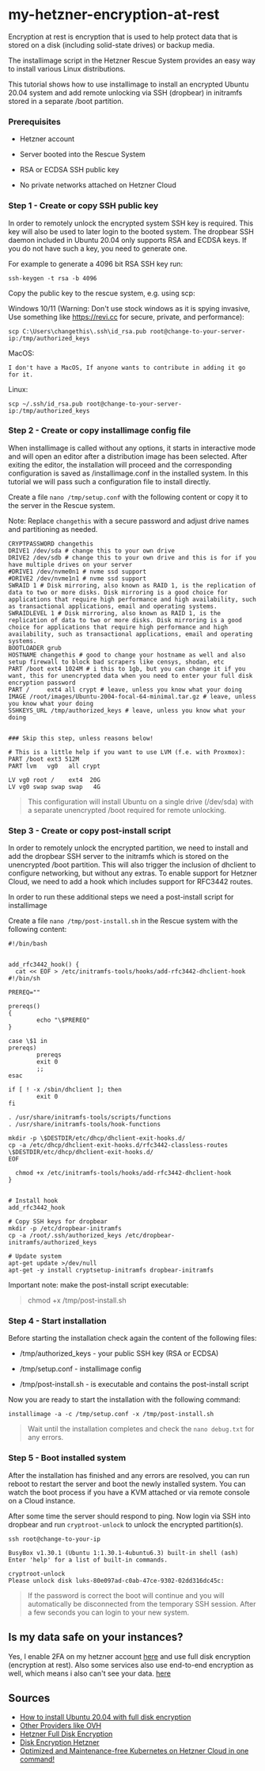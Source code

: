 # my-hetzner-encryption-at-rest
Encryption at rest is encryption that is used to help protect data that is stored on a disk (including solid-state drives) or backup media.

The installimage script in the Hetzner Rescue System provides an easy way to install various Linux distributions.

This tutorial shows how to use installimage to install an encrypted Ubuntu 20.04 system and add remote unlocking via SSH (dropbear) in initramfs stored in a separate /boot partition.

### Prerequisites

- Hetzner account

- Server booted into the Rescue System

- RSA or ECDSA SSH public key

- No private networks attached on Hetzner Cloud


### Step 1 - Create or copy SSH public key

In order to remotely unlock the encrypted system SSH key is required. This key will also be used to later login to the booted system. The dropbear SSH daemon included in Ubuntu 20.04 only supports RSA and ECDSA keys. If you do not have such a key, you need to generate one.

For example to generate a 4096 bit RSA SSH key run:
```
ssh-keygen -t rsa -b 4096
```

Copy the public key to the rescue system, e.g. using scp:

Windows 10/11 (Warning: Don't use stock windows as it is spying invasive, Use something like https://revi.cc for secure, private, and performance):
```
scp C:\Users\changethis\.ssh\id_rsa.pub root@change-to-your-server-ip:/tmp/authorized_keys
```
MacOS:
```
I don't have a MacOS, If anyone wants to contribute in adding it go for it.
```
Linux:
```
scp ~/.ssh/id_rsa.pub root@change-to-your-server-ip:/tmp/authorized_keys
```

### Step 2 - Create or copy installimage config file

When installimage is called without any options, it starts in interactive mode and will open an editor after a distribution image has been selected. After exiting the editor, the installation will proceed and the corresponding configuration is saved as /installimage.conf in the installed system. In this tutorial we will pass such a configuration file to install directly.

Create a file ```nano /tmp/setup.conf``` with the following content or copy it to the server in the Rescue system.

Note: Replace ```changethis``` with a secure password and adjust drive names and partitioning as needed.


```
CRYPTPASSWORD changethis
DRIVE1 /dev/sda # change this to your own drive
DRIVE2 /dev/sdb # change this to your own drive and this is for if you have multiple drives on your server
#DRIVE1 /dev/nvme0n1 # nvme ssd support
#DRIVE2 /dev/nvme1n1 # nvme ssd support
SWRAID 1 # Disk mirroring, also known as RAID 1, is the replication of data to two or more disks. Disk mirroring is a good choice for applications that require high performance and high availability, such as transactional applications, email and operating systems.
SWRAIDLEVEL 1 # Disk mirroring, also known as RAID 1, is the replication of data to two or more disks. Disk mirroring is a good choice for applications that require high performance and high availability, such as transactional applications, email and operating systems.
BOOTLOADER grub
HOSTNAME changethis # good to change your hostname as well and also setup firewall to block bad scrapers like censys, shodan, etc
PART /boot ext4 1024M # i this to 1gb, but you can change it if you want, this for unencrypted data when you need to enter your full disk encryption password
PART /     ext4 all crypt # leave, unless you know what your doing
IMAGE /root/images/Ubuntu-2004-focal-64-minimal.tar.gz # leave, unless you know what your doing
SSHKEYS_URL /tmp/authorized_keys # leave, unless you know what your doing


### Skip this step, unless reasons below!

# This is a little help if you want to use LVM (f.e. with Proxmox):
PART /boot ext3 512M
PART lvm   vg0   all crypt

LV vg0 root /    ext4  20G
LV vg0 swap swap swap   4G
```

> This configuration will install Ubuntu on a single drive (/dev/sda) with a separate unencrypted /boot required for remote unlocking.

### Step 3 - Create or copy post-install script

In order to remotely unlock the encrypted partition, we need to install and add the dropbear SSH server to the initramfs which is stored on the unencrypted /boot partition. This will also trigger the inclusion of dhclient to configure networking, but without any extras. To enable support for Hetzner Cloud, we need to add a hook which includes support for RFC3442 routes.

In order to run these additional steps we need a post-install script for installimage

Create a file ```nano /tmp/post-install.sh``` in the Rescue system with the following content:

```
#!/bin/bash


add_rfc3442_hook() {
  cat << EOF > /etc/initramfs-tools/hooks/add-rfc3442-dhclient-hook
#!/bin/sh

PREREQ=""

prereqs()
{
        echo "\$PREREQ"
}

case \$1 in
prereqs)
        prereqs
        exit 0
        ;;
esac

if [ ! -x /sbin/dhclient ]; then
        exit 0
fi

. /usr/share/initramfs-tools/scripts/functions
. /usr/share/initramfs-tools/hook-functions

mkdir -p \$DESTDIR/etc/dhcp/dhclient-exit-hooks.d/
cp -a /etc/dhcp/dhclient-exit-hooks.d/rfc3442-classless-routes \$DESTDIR/etc/dhcp/dhclient-exit-hooks.d/
EOF

  chmod +x /etc/initramfs-tools/hooks/add-rfc3442-dhclient-hook
}


# Install hook
add_rfc3442_hook

# Copy SSH keys for dropbear
mkdir -p /etc/dropbear-initramfs
cp -a /root/.ssh/authorized_keys /etc/dropbear-initramfs/authorized_keys

# Update system
apt-get update >/dev/null
apt-get -y install cryptsetup-initramfs dropbear-initramfs
```
Important note: make the post-install script executable:
> chmod +x /tmp/post-install.sh

### Step 4 - Start installation

Before starting the installation check again the content of the following files:

- /tmp/authorized_keys - your public SSH key (RSA or ECDSA)

- /tmp/setup.conf - installimage config

- /tmp/post-install.sh - is executable and contains the post-install script

Now you are ready to start the installation with the following command:
```
installimage -a -c /tmp/setup.conf -x /tmp/post-install.sh
```
> Wait until the installation completes and check the ```nano debug.txt``` for any errors.

### Step 5 - Boot installed system

After the installation has finished and any errors are resolved, you can run reboot to restart the server and boot the newly installed system. You can watch the boot process if you have a KVM attached or via remote console on a Cloud instance.

After some time the server should respond to ping. Now login via SSH into dropbear and run ```cryptroot-unlock``` to unlock the encrypted partition(s).

```
ssh root@change-to-your-ip

BusyBox v1.30.1 (Ubuntu 1:1.30.1-4ubuntu6.3) built-in shell (ash)
Enter 'help' for a list of built-in commands.

cryptroot-unlock 
Please unlock disk luks-80e097ad-c0ab-47ce-9302-02dd316dc45c:
```
> If the password is correct the boot will continue and you will automatically be disconnected from the temporary SSH session. After a few seconds you can login to your new system.

## Is my data safe on your instances?

Yes, I enable 2FA on my hetzner account [here](https://docs.hetzner.com/accounts-panel/accounts/two-factor-authentication/) and use full disk encryption (encryption at rest). Also some services also use end-to-end encryption as well, which means i also can't see your data. [here](https://community.hetzner.com/tutorials/install-ubuntu-2004-with-full-disk-encryption)


## Sources

- [How to install Ubuntu 20.04 with full disk encryption](https://community.hetzner.com/tutorials/install-ubuntu-2004-with-full-disk-encryption)
- [Other Providers like OVH](https://www.reddit.com/r/seedboxes/comments/etw7yo/ovh_sys_full_disk_encryption/)
- [Hetzner Full Disk Encryption](https://github.com/shawnbarton/hetzner-full-disk-encyption)
- [Disk Encryption Hetzner](https://github.com/TheReal1604/disk-encryption-hetzner)
- [Optimized and Maintenance-free Kubernetes on Hetzner Cloud in one command!](https://github.com/kube-hetzner/terraform-hcloud-kube-hetzner)
